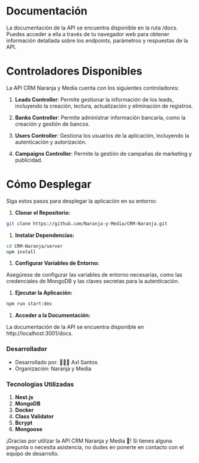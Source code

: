 # Documentación
La documentación de la API se encuentra disponible en la ruta /docs. Puedes acceder a ella a través de tu navegador web para obtener información detallada sobre los endpoints, parámetros y respuestas de la API.

# Controladores Disponibles
La API CRM Naranja y Media cuenta con los siguientes controladores:

1. **Leads Controller**: Permite gestionar la información de los leads, incluyendo la creación, lectura, actualización y eliminación de registros.

1. **Banks Controller**: Permite administrar información bancaria, como la creación y gestión de bancos.

1. **Users Controller**: Gestiona los usuarios de la aplicación, incluyendo la autenticación y autorización.

1. **Campaigns Controller**: Permite la gestión de campañas de marketing y publicidad.

# Cómo Desplegar
Siga estos pasos para desplegar la aplicación en su entorno:

1. **Clonar el Repositorio:**

```bash
git clone https://github.com/Naranja-y-Media/CRM-Naranja.git
```
1. **Instalar Dependencias:**

```bash
cd CRM-Naranja/server
npm install
```
1. **Configurar Variables de Entorno:**

Asegúrese de configurar las variables de entorno necesarias, como las credenciales de MongoDB y las claves secretas para la autenticación.

1. **Ejecutar la Aplicación:**

```bash
npm run start:dev
```
1. **Acceder a la Documentación:**

La documentación de la API se encuentra disponible en http://localhost:3001/docs.

### Desarrollador
- Desarrollado por: 👨🏽‍💻 Axl Santos
- Organización: Naranja y Media
 
### Tecnologías Utilizadas
1. **Nest.js**
1. **MongoDB**
1. **Docker**
1. **Class Validator**
1. **Bcrypt**
1. **Mongoose**

¡Gracias por utilizar la API CRM Naranja y Media 🍊! Si tienes alguna pregunta o necesita asistencia, no dudes en ponerte en contacto con el equipo de desarrollo.